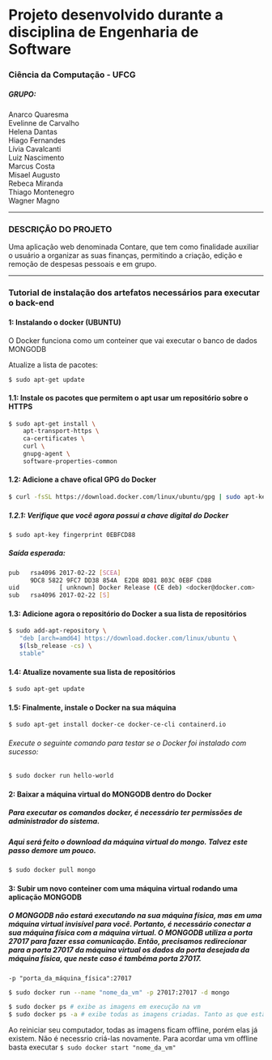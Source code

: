 # Projeto desenvolvido durante a disciplina de Engenharia de Software 
### Ciência da Computação - UFCG
##### GRUPO:
Anarco Quaresma<br>
Evelinne de Carvalho<br>
Helena Dantas<br>
Hiago Fernandes<br> 
Lívia Cavalcanti<br>
Luiz Nascimento<br>
Marcus Costa<br>
Misael Augusto<br>
Rebeca Miranda<br>
Thiago Montenegro<br>
Wagner Magno<br>

-------------------------------------------------------------------------------------

### DESCRIÇÃO DO PROJETO
Uma aplicação web denominada Contare, que tem como finalidade auxiliar o usuário a organizar as suas finanças, permitindo a criação, edição e remoção de despesas pessoais e em grupo.

--------------------------------------------------------------------------------------

### Tutorial de instalação dos artefatos necessários para executar o back-end

#### 1: Instalando o docker (UBUNTU)

O Docker funciona como um conteiner que vai executar o banco de dados MONGODB

Atualize a lista de pacotes:

```sh
$ sudo apt-get update
```
#### 1.1: Instale os pacotes que permitem o apt usar um repositório sobre o HTTPS

```sh
$ sudo apt-get install \
    apt-transport-https \
    ca-certificates \
    curl \
    gnupg-agent \
    software-properties-common
```

#### 1.2: Adicione a chave ofical GPG do Docker
```sh
$ curl -fsSL https://download.docker.com/linux/ubuntu/gpg | sudo apt-key add -
```

##### 1.2.1: Verifique que você agora possui a chave digital do Docker

```sh
$ sudo apt-key fingerprint 0EBFCD88
```
##### Saída esperada:
```sh
pub   rsa4096 2017-02-22 [SCEA]
      9DC8 5822 9FC7 DD38 854A  E2D8 8D81 803C 0EBF CD88
uid           [ unknown] Docker Release (CE deb) <docker@docker.com>
sub   rsa4096 2017-02-22 [S]
```

#### 1.3: Adicione agora o repositório do Docker a sua lista de repositórios

```sh
$ sudo add-apt-repository \
   "deb [arch=amd64] https://download.docker.com/linux/ubuntu \
   $(lsb_release -cs) \
   stable"
```

#### 1.4: Atualize novamente sua lista de repositórios

```sh
$ sudo apt-get update
```

#### 1.5: Finalmente, instale o Docker na sua máquina

```sh
$ sudo apt-get install docker-ce docker-ce-cli containerd.io
```

###### Execute o seguinte comando para testar se o Docker foi instalado com sucesso:

```sh
$ sudo docker run hello-world
```

#### 2: Baixar a máquina virtual do MONGODB dentro do Docker

##### Para executar os comandos docker, é necessário ter permissões de administrador do sistema.
##### Aqui será feito o download da máquina virtual do mongo. Talvez este passo demore um pouco.

```sh
$ sudo docker pull mongo
```
#### 3: Subir um novo conteiner com uma máquina virtual rodando uma aplicação MONGODB 

##### O MONGODB não estará executando na sua máquina física, mas em uma máquina virtual invisível para você. Portanto, é necessário conectar a sua máquina física com a máquina virtual. O MONGODB utiliza a porta 27017 para fazer essa comunicação. Então, precisamos redirecionar para a porta 27017 da máquina virtual os dados da porta desejada da máquina física, que neste caso é tambéma porta 27017. 
`-p "porta_da_máquina_física":27017`
```sh
$ sudo docker run --name "nome_da_vm" -p 27017:27017 -d mongo

$ sudo docker ps # exibe as imagens em execução na vm
$ sudo docker ps -a # exibe todas as imagens criadas. Tanto as que estão online como as que estão offline
```

Ao reiniciar seu computador, todas as imagens ficam offline, porém elas já existem. Não é necessrio criá-las novamente.
Para acordar uma vm offline basta executar `$ sudo docker start "nome_da_vm"`








